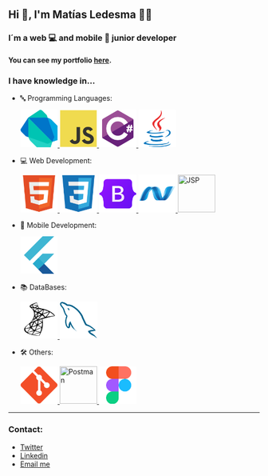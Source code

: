 ## Hi 👋, I'm Matías Ledesma 👨‍💻
### I´m a web 💻 and mobile 📱 junior developer

#### You can see my portfolio [here][portfolio].

[portfolio]: https://ledesmamatias.github.io/#/

### I have knowledge in...

- 🔤 Programming Languages:
  <p>
  <a href="https://dart.dev" target="_blank">
    <img src="https://github.com/devicons/devicon/blob/master/icons/dart/dart-original.svg" width=75 height=75 title="Dart">
  </a>
  <a href="https://developer.mozilla.org/es/docs/Web/JavaScript" target="_blank">
    <img src="https://github.com/devicons/devicon/blob/master/icons/javascript/javascript-original.svg" width=75 height=75 title="JavaScript">
  </a>
  <a href="https://docs.microsoft.com/en-us/dotnet/csharp/tour-of-csharp/" target="_blank">
    <img src="https://github.com/devicons/devicon/blob/master/icons/csharp/csharp-original.svg" width=75 height=75 title="C#">
  </a>
  <a href="https://www.java.com/es/" target="_blank">
    <img src="https://github.com/devicons/devicon/blob/master/icons/java/java-original.svg" width=75 height=75 title="Java">
  </a>
</p>

- 💻 Web Development:

  <p>
  <a href="https://developer.mozilla.org/es/docs/Web/HTML" target="_blank">
    <img src="https://github.com/devicons/devicon/blob/master/icons/html5/html5-original.svg" width=75 height=75 title="HTML">
  </a>
  <a href="https://developer.mozilla.org/es/docs/Web/CSS" target="_blank">
    <img src="https://github.com/devicons/devicon/blob/master/icons/css3/css3-original.svg" width=75 height=75 title="CSS">
  </a>
  <a href="https://getbootstrap.com" target="_blank">
    <img src="https://github.com/devicons/devicon/blob/master/icons/bootstrap/bootstrap-original.svg" width=75 height=75 title="Bootstrap">
  </a>
  <a href="https://dotnet.microsoft.com/en-us/apps/aspnet" target="_blank">
    <img src="https://github.com/devicons/devicon/blob/master/icons/dot-net/dot-net-original.svg" width=75 height=75 title="Asp.NET">
  </a>
  <a href="https://desarrolloweb.com/articulos/831.php" target="_blank">
    <img src="https://cdn-icons-png.flaticon.com/512/28/28968.png" width=75 height=75 title="JSP">
  </a>
</p>

- 📱 Mobile Development:

  <p>
  <a href="https://flutter.dev" target="_blank">
    <img src="https://github.com/devicons/devicon/blob/master/icons/flutter/flutter-original.svg" width=75 height=75 title="Flutter">
  </a> 
</p>

- 📚 DataBases:

  <p>
  <a href="https://www.microsoft.com/es-es/sql-server/sql-server-2019" target="_blank">
    <img src="https://github.com/devicons/devicon/blob/master/icons/microsoftsqlserver/microsoftsqlserver-plain.svg" width=75 height=75 title="SQL Server">
  </a> 
  <a href="https://www.mysql.com" target="_blank">
    <img src="https://github.com/devicons/devicon/blob/master/icons/mysql/mysql-original.svg" width=75 height=75 title="mySQL">
  </a> 
</p>

- 🛠️ Others:

  <p>
  <a href="https://git-scm.com" target="_blank">
    <img src="https://github.com/devicons/devicon/blob/master/icons/git/git-original.svg" width=75 height=75 title="Git">
  </a>
  <a href="https://www.postman.com" target="_blank">
    <img src="https://www.vectorlogo.zone/logos/getpostman/getpostman-icon.svg" width=75 height=75 title="Postman">
  </a> 
  <a href="https://www.figma.com" target="_blank">
    <img src="https://github.com/devicons/devicon/blob/master/icons/figma/figma-original.svg" width=75 height=75 title="Figma">
  </a> 
</p>

---

### Contact:

- [Twitter][Twitter]
- [Linkedin][Linkedin]
- [Email me][Email]

[Twitter]: https://twitter.com/matthiasledes
[Linkedin]: https://www.linkedin.com/in/matias-ledesma-399314174/
[Email]: https://mail.google.com/mail/u/0/?fs=1&to=codebymat@gmail.com&tf=cm

<!---
LedesmaMatias/LedesmaMatias is a ✨ special ✨ repository because its `README.md` (this file) appears on your GitHub profile.
You can click the Preview link to take a look at your changes.
--->
